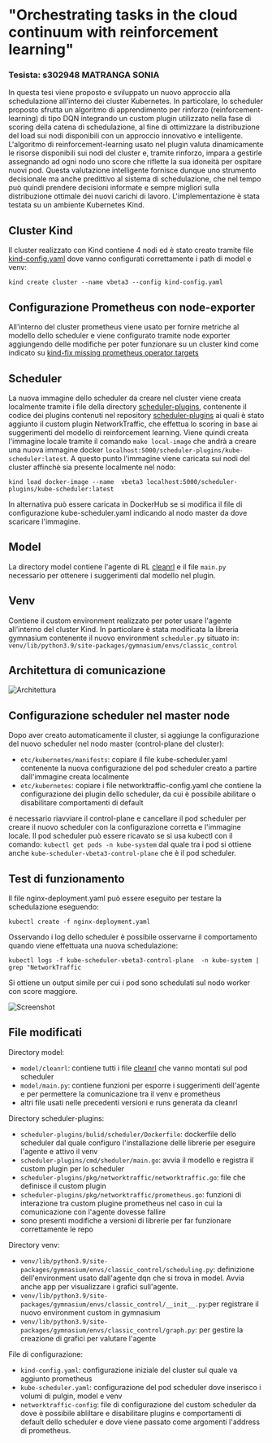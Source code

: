 
# "Orchestrating tasks in the cloud continuum with reinforcement learning"
### Tesista: s302948 MATRANGA SONIA 

In questa tesi viene proposto e sviluppato un nuovo approccio alla schedulazione all’interno dei cluster Kubernetes. In particolare, lo scheduler proposto sfrutta un algoritmo di apprendimento per rinforzo (reinforcement-learning) di tipo DQN integrando un custom plugin utilizzato nella fase di scoring della catena di schedulazione, al fine di ottimizzare la distribuzione del load sui nodi disponibili con un approccio innovativo e intelligente.
L'algoritmo di reinforcement-learning usato nel plugin valuta dinamicamente le risorse disponibili sui nodi del cluster e, tramite rinforzo, impara a gestirle assegnando ad ogni nodo uno score che riflette la sua idoneità per ospitare nuovi pod. Questa valutazione intelligente fornisce dunque uno strumento decisionale ma anche predittivo al sistema di schedulazione, che nel tempo può quindi prendere decisioni informate e sempre migliori sulla distribuzione ottimale dei nuovi carichi di lavoro. L'implementazione è stata testata su un ambiente Kubernetes Kind.

## Cluster Kind

Il cluster realizzato con Kind contiene 4 nodi ed è stato creato tramite file [kind-config.yaml](kind-config.yaml) dove vanno configurati correttamente i path di model e venv:

   ```kind create cluster --name vbeta3 --config kind-config.yaml ``` 

## Configurazione Prometheus con node-exporter

All'interno del cluster prometheus viene usato per fornire metriche al modello dello scheduler e viene configurato tramite node exporter aggiungendo delle modifiche per poter funzionare su un cluster kind come indicato su [kind-fix missing prometheus operator targets](https://medium.com/@charled.breteche/kind-fix-missing-prometheus-operator-targets-1a1ff5d8c8ad)


## Scheduler 

La nuova immagine dello scheduler da creare nel cluster viene creata localmente tramite i file della directory [scheduler-plugins](scheduler-plugins), contenente il codice dei plugins contenuti nel repository [scheduler-plugins](https://github.com/kubernetes-sigs/scheduler-plugins) ai quali è stato aggiunto il custom plugin NetworkTraffic, che effettua lo scoring in base ai suggerimenti del modello di reinforcement learning.
Viene quindi creata l'immagine locale tramite il comando `make local-image` che andrà a creare una nuova immagine docker `localhost:5000/scheduler-plugins/kube-scheduler:latest`.
A questo punto l'immagine viene caricata sui nodi del cluster affinchè sia presente localmente nel nodo:

``` kind load docker-image --name  vbeta3 localhost:5000/scheduler-plugins/kube-scheduler:latest  ```

In alternativa può essere caricata in DockerHub se si modifica il file di configurazione kube-scheduler.yaml indicando al nodo master da dove scaricare l'immagine.

## Model

La directory model contiene l'agente di RL [cleanrl](https://docs.cleanrl.dev/) e il file `main.py` necessario per ottenere i suggerimenti dal modello nel plugin.

## Venv

Contiene il custom environment realizzato per poter usare l'agente all'interno del cluster Kind. In particolare è stata modificata la libreria gymnasium contenente il nuovo environment `scheduler.py` situato in:
`venv/lib/python3.9/site-packages/gymnasium/envs/classic_control`

## Architettura di comunicazione

![Architettura](./img/Architettura.jpg)

## Configurazione scheduler nel master node
Dopo aver creato automaticamente il cluster, si aggiunge la configurazione del nuovo scheduler nel nodo master (control-plane del cluster):
- `etc/kubernetes/manifests`: copiare il file kube-scheduler.yaml contenente la nuova configurazione del pod scheduler creato a partire dall'immagine creata localmente
- `etc/kubernetes`: copiare i file networktraffic-config.yaml che contiene la configurazione dei plugin dello scheduler, da cui è possibile abilitare o disabilitare comportamenti di default

é necessario riavviare il control-plane e cancellare il pod scheduler per creare il nuovo scheduler con la configurazione corretta e l'immagine locale. Il pod scheduler può essere ricavato se si usa kubectl con il comando:
``` kubectl get pods -n kube-system ```
dal quale tra i pod si ottiene anche `kube-scheduler-vbeta3-control-plane` che  è il pod scheduler.

## Test di funzionamento

Il file nginx-deployment.yaml può essere eseguito per testare la schedulazione eseguendo:

```kubectl create -f nginx-deployment.yaml ```

Osservando i log dello scheduler è possibile osservarne il comportamento quando viene effettuata una nuova schedulazione:

 ```kubectl logs -f kube-scheduler-vbeta3-control-plane  -n kube-system | grep "NetworkTraffic ```

 Si ottiene un output simile per cui i pod sono schedulati sul nodo worker con score maggiore.

![Screenshot](./img/Screenshot.jpg)


## File modificati

Directory model:
- `model/cleanrl`: contiene tutti i file [cleanrl](https://docs.cleanrl.dev/) che vanno montati sul pod scheduler
- `model/main.py`: contiene funzioni per esporre i suggerimenti dell'agente e per permettere la comunicazione tra il venv e prometheus
- altri file usati nelle precedenti versioni e runs generata da cleanrl

Directory scheduler-plugins:
- `scheduler-plugins/bulid/scheduler/Dockerfile`: dockerfile dello scheduler dal quale configuro l'installazione delle librerie per eseguire l'agente e attivo il venv
- `scheduler-plugins/cmd/sheduler/main.go`: avvia il modello e registra il custom plugin per lo scheduler
- `scheduler-plugins/pkg/networktraffic/networktraffic.go`: file che definisce il custom plugin
- `scheduler-plugins/pkg/networktraffic/prometheus.go`: funzioni di interazione tra custom plugine  prometheus nel caso in cui la comunicazione con l'agente dovesse fallire
- sono presenti modifiche a versioni di librerie per far funzionare correttamente le repo

Directory venv:
- `venv/lib/python3.9/site-packages/gymnasium/envs/classic_control/scheduling.py`: definizione dell'environment usato dall'agente dqn che si trova in model. Avvia anche app per visualizzare i grafici sull'agente.
- `venv/lib/python3.9/site-packages/gymnasium/envs/classic_control/__init__.py`:per registrare il nuovo environment custom in gymnasium
- `venv/lib/python3.9/site-packages/gymnasium/envs/classic_control/graph.py`: per gestire la creazione di grafici per valutare l'agente


File di configurazione:
- `kind-config.yaml`: configurazione iniziale del cluster sul quale va aggiunto prometheus
- `kube-scheduler.yaml`: configurazione del pod scheduler dove inserisco i volumi di pulgin, model e venv
- `networktraffic-config`: file di configurazione del custom scheduler da dove è possibile abliltare e disabilitare plugins e comportamenti di default dello scheduler e dove viene passato come argomenti l'address di prometheus.

 
 




